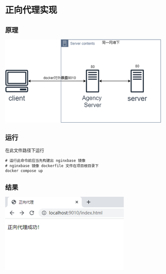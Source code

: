 # 正向代理实现

## 原理

![正向代理测试原理图](photo/正向代理测试原理图.png)

## 运行

在此文件路径下运行

``` shell
# 运行此命令前应当先构建出 nginxbase 镜像
# nginxbase 镜像 dockerfile 文件在项目根目录下
docker compose up
```

## 结果

![正向代理测试结果图](photo/正向代理测试结果图.png)